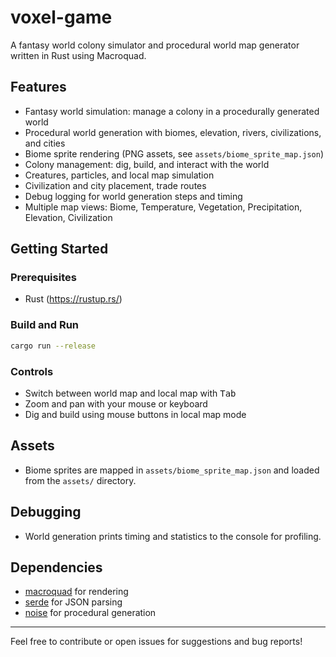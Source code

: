 # voxel-game

A fantasy world colony simulator and procedural world map generator written in Rust using Macroquad.

## Features
- Fantasy world simulation: manage a colony in a procedurally generated world
- Procedural world generation with biomes, elevation, rivers, civilizations, and cities
- Biome sprite rendering (PNG assets, see `assets/biome_sprite_map.json`)
- Colony management: dig, build, and interact with the world
- Creatures, particles, and local map simulation
- Civilization and city placement, trade routes
- Debug logging for world generation steps and timing
- Multiple map views: Biome, Temperature, Vegetation, Precipitation, Elevation, Civilization

## Getting Started

### Prerequisites
- Rust (https://rustup.rs/)

### Build and Run
```sh
cargo run --release
```

### Controls
- Switch between world map and local map with <kbd>Tab</kbd>
- Zoom and pan with your mouse or keyboard
- Dig and build using mouse buttons in local map mode

## Assets
- Biome sprites are mapped in `assets/biome_sprite_map.json` and loaded from the `assets/` directory.

## Debugging
- World generation prints timing and statistics to the console for profiling.

## Dependencies
- [macroquad](https://github.com/not-fl3/macroquad) for rendering
- [serde](https://serde.rs/) for JSON parsing
- [noise](https://crates.io/crates/noise) for procedural generation

---
Feel free to contribute or open issues for suggestions and bug reports!
